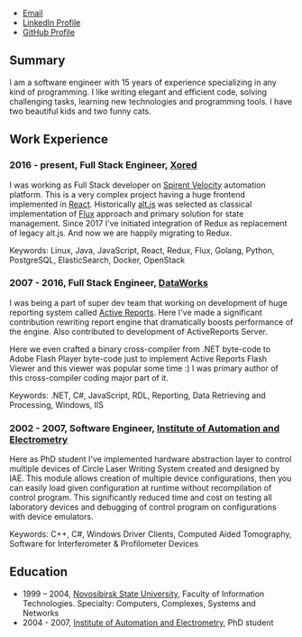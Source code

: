 * [Email](mailto:stodyshev@gmail.com)
* [LinkedIn Profile](https://www.linkedin.com/in/sergeytodyshev)
* [GitHub Profile](https://github.com/sergeyt)

## Summary

I am a software engineer with 15 years of experience specializing in any kind of programming.
I like writing elegant and efficient code, solving challenging tasks, learning new technologies and programming tools.
I have two beautiful kids and two funny cats.

## Work Experience

### 2016 - present, Full Stack Engineer, [Xored](http://www.xored.com/)

I was working as Full Stack developer on [Spirent Velocity](https://www.spirent.com/Products/velocity) automation platform. This is a very complex project having a huge frontend implemented in [React](https://reactjs.org/). Historically [alt.js](http://alt.js.org/) was selected as classical implementation of [Flux](https://facebook.github.io/flux/) approach and primary solution for state management. Since 2017 I've initiated integration of Redux as replacement of legacy alt.js. And now we are happily migrating to Redux.

Keywords: Linux, Java, JavaScript, React, Redux, Flux, Golang, Python, PostgreSQL, ElasticSearch, Docker, OpenStack

### 2007 - 2016, Full Stack Engineer, [DataWorks](http://dataworks.co/)

I was being a part of super dev team that working on development of huge reporting system called [Active Reports](https://www.grapecity.com/en/activereports). Here I've made a significant contribution rewriting report engine that dramatically boosts performance of the engine. Also contributed to development of ActiveReports Server. 

Here we even crafted a binary cross-compiler from .NET byte-code to Adobe Flash Player byte-code just to implement Active Reports Flash Viewer and this viewer was popular some time :) I was primary author of this cross-compiler coding major part of it.

Keywords: .NET, C#, JavaScript, RDL, Reporting, Data Retrieving and Processing, Windows, IIS

### 2002 - 2007, Software Engineer, [Institute of Automation and Electrometry](http://www.iae.nsk.su/index.php/en)

Here as PhD student I've implemented hardware abstraction layer to control multiple devices of Circle Laser Writing System created and designed by IAE. This module allows creation of multiple device configurations, then you can easily load given configuration at runtime without recompilation of control program. This significantly reduced time and cost on testing all laboratory devices and debugging of control program on configurations with device emulators.

Keywords: C++, C#, Windows Driver Clients, Computed Aided Tomography, Software for Interferometer & Profilometer Devices

## Education

* 1999 – 2004, [Novosibirsk State University](http://www.nsu.ru/exp/index.jz?lang=en), Faculty of Information Technologies. Specialty: Computers, Complexes, Systems and Networks
* 2004 - 2007, [Institute of Automation and Electrometry](http://www.iae.nsk.su/index.php/en), PhD student
